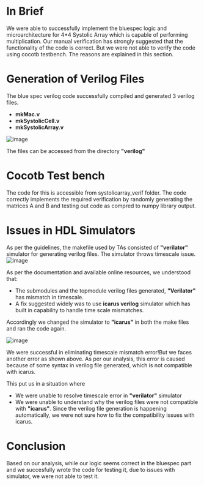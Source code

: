 # In Brief

We were able to successfully implement the bluespec logic and microarchitecture for 4*4 Systolic Array which is capable of performing multiplication. Our manual verification has strongly suggested that the functionality of the code is correct. But we were not able to verify the code using cocotb testbench. The reasons are explained in this section.

# Generation of Verilog Files

The blue spec verilog code successfully compiled and generated 3 verilog files.
- **mkMac.v**
- **mkSystolicCell.v**
- **mkSystolicArray.v**

![image](https://github.com/user-attachments/assets/0a30a5f8-58b3-47a4-a569-c85ecdb652fa)

The files can be accessed from the directory **"verilog"**

# Cocotb Test bench

The code for this is accessible from systolicarray_verif folder. The code correctly implements the required verification by randomly generating the matrices A and B and testing out code as compred to numpy library output.

# Issues in HDL Simulators

As per the guidelines, the makefile used by TAs consisted of **"verilator"** simulator for generating verilog files. The simulator throws timescale issue.
![image](https://github.com/user-attachments/assets/7590572e-b296-46ec-8674-5a4db60ebb7c)

As per the documentation and available online resources, we understood that:
- The submodules and the topmodule verilog files generated, **"Verilator"** has mismatch in timescale.
- A fix suggested widely was to use **icarus verilog** simulator which has built in capability to handle time scale mismatches.

Accordingly we changed the simulator to **"icarus"** in both the make files and ran the code again.

![image](https://github.com/user-attachments/assets/ea11a0bf-10c6-4044-a6d7-ce8663a6a24f)

We were successful in eliminating timescale mismatch error!But we faces another error as shown above.
As per our analysis, this error is caused because of some syntax in verilog file generated, which is not compatible with icarus.

This put us in a situation where
- We were unable to resolve timescale error in **"verilator"** simulator
- We were unable to understand why the verilog files were not compatible with **"icarus"**. Since the verilog file generation is happening automatically, we were not sure how to fix the compatibility issues with icarus.

# Conclusion
Based on our analysis, while our logic seems correct in the bluespec part and we succesfully wrote the code for testing it, due to issues with simulator, we were not able to test it.
